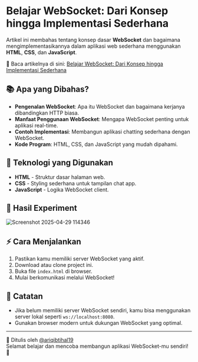 # Belajar WebSocket: Dari Konsep hingga Implementasi Sederhana

Artikel ini membahas tentang konsep dasar **WebSocket** dan bagaimana mengimplementasikannya dalam aplikasi web sederhana menggunakan **HTML**, **CSS**, dan **JavaScript**.

📝 Baca artikelnya di sini: [Belajar WebSocket: Dari Konsep hingga Implementasi Sederhana](https://medium.com/@ariqibtihal19/belajar-websocket-dari-konsep-hingga-implementasi-sederhana-1c379936eda4)

## 📚 Apa yang Dibahas?

- **Pengenalan WebSocket**: Apa itu WebSocket dan bagaimana kerjanya dibandingkan HTTP biasa.
- **Manfaat Penggunaan WebSocket**: Mengapa WebSocket penting untuk aplikasi real-time.
- **Contoh Implementasi**: Membangun aplikasi chatting sederhana dengan WebSocket.
- **Kode Program**: HTML, CSS, dan JavaScript yang mudah dipahami.

## 🚀 Teknologi yang Digunakan

- **HTML** - Struktur dasar halaman web.
- **CSS** - Styling sederhana untuk tampilan chat app.
- **JavaScript** - Logika WebSocket client.

## 📂 Hasil Experiment
![Screenshot 2025-04-29 114346](https://github.com/user-attachments/assets/92ca8d5d-cd4c-49f5-872d-4dda15b0f4de)



## ⚡ Cara Menjalankan

1. Pastikan kamu memiliki server WebSocket yang aktif.
2. Download atau clone project ini.
3. Buka file `index.html` di browser.
4. Mulai berkomunikasi melalui WebSocket!

## 📌 Catatan

- Jika belum memiliki server WebSocket sendiri, kamu bisa menggunakan server lokal seperti `ws://localhost:8080`.
- Gunakan browser modern untuk dukungan WebSocket yang optimal.

---

📖 Ditulis oleh [@ariqibtihal19](https://medium.com/@ariqibtihal19)  
Selamat belajar dan mencoba membangun aplikasi WebSocket-mu sendiri! 🚀

